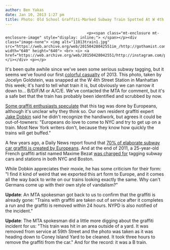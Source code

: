 ```yaml
---
author: Ben Yakas
date: Jan 10, 2013 1:27 pm
title: Photo: Old School Graffiti-Marked Subway Train Spotted At W 4th Street Station
---
```


	
										<p><span class="mt-enclosure mt-enclosure-image" style="display: inline;"> </span></p><div class="image-none"> <img alt="11013train1.jpg" src="https://web.archive.org/web/20150428042551im_/http://gothamist.com/attachments/byakas/11013train1.jpg" width="640" height="640"> <br> <i> <a href="https://web.archive.org/web/20150428042551/http://instagram.com/p/UPQiTFKm6P/">jocelyngoldstein</a></i></div> <p></p>

<p>It&apos;s been quite awhile since we&apos;ve seen some serious subway tagging, but it seems we&apos;ve found our first <a href="https://web.archive.org/web/20150428042551/http://gothamist.com/tags/graffiti">colorful casualty</a> of 2013. This photo, taken by Jocelyn Goldstein, was snapped at the W 4th Street Station in Manhattan this week; it&apos;s hard to tell what train it is, but obviously we can narrow it down to... B/D/F/M or A/C/E. We&apos;ve contacted the MTA for comment, but it&apos;s a safe bet that the train has probably been identified and scrubbed by now.</p>

<p><a href="https://web.archive.org/web/20150428042551/https://www.facebook.com/photo.php?fbid=10151222915518227&amp;id=12372193226&amp;set=a.61954343226.73583.12372193226&amp;__user=0">Some graffiti enthusiasts speculate</a> that this tag was done by Europeans, although it&apos;s unclear why they think so. Our own resident graffiti expert <a href="https://web.archive.org/web/20150428042551/http://www.twitter.com/jakedobkin">Jake Dobkin</a> said he didn&apos;t recognize the handiwork, but agrees it could be out-of-towners: &quot;Europeans do love to come to NYC and try to get up on a train. Most New York writers don&apos;t, because they know how quickly the trains will get buffed.&quot;</p>

<p>A few years ago, a Daily News report found that <a href="https://web.archive.org/web/20150428042551/http://gothamist.com/2006/12/11/vandalay_graffi.php">70% of elaborate subway car graffiti is created by Europeans</a>. And at the end of 2011, a 25-year-old French graffiti artist named Maxime Bezat <a href="https://web.archive.org/web/20150428042551/http://gothamist.com/2011/12/30/french_graffiti_artist_rask_faces_t.php">was charged for</a> tagging subway cars and stations in both NYC and Boston. </p>

<p>While Dobkin appreciates their moxie, he has some criticism for their form: &quot;I find it kind of weird that we exported this art form to Europe, and it comes all the way back to write on our trains looking exactly the same. Why can&apos;t Germans come up with their own style of vandalism?&quot;</p>

<p><strong>Update</strong>: An MTA spokesman got back to us to confirm that the graffiti is already gone: &quot;Trains with graffiti are taken out of service after it completes a run and the graffiti is removed within 24 hours. NYPD is also notified of the incident.&quot;</p>

<p><strong>Update</strong>: The MTA spokesman did a little more digging about the graffiti incident for us: &quot;This train was hit in an area outside of a yard. It was removed from service at 59th Street and the photo was taken as it was heading down to Coney Island Yard to be cleaned. It took three hours to remove the graffiti from the car.&quot; And for the record: it was a B train.</p>					
										
									
				